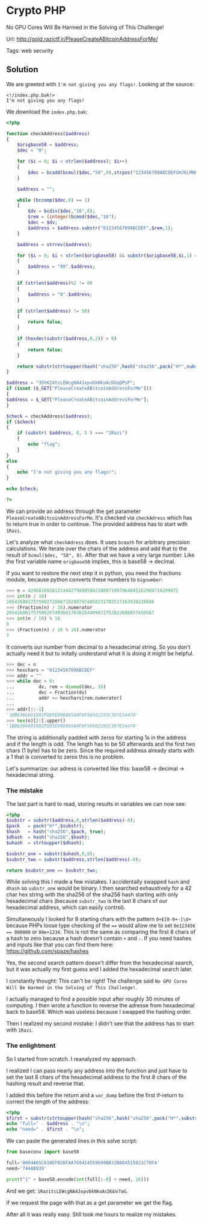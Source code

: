 # Crypto PHP

No GPU Cores Will Be Harmed in the Solving of This Challenge!

Url: http://gold.razictf.ir/PleaseCreateABitcoinAddressForMe/

Tags: web security

## Solution

We are greeted with `I'm not giving you any flags!`. Looking at the source:

```
<!/index.php.bak!>
I'm not giving you any flags!
```

We download the `index.php.bak`:

```php
<?php

function checkAddress($address)
{
    $origbase58 = $address;
    $dec = "0";

    for ($i = 0; $i < strlen($address); $i++)
    {
        $dec = bcadd(bcmul($dec,"58",0),strpos("123456789ABCDEFGHJKLMNPQRSTUVWXYZabcdefghijkmnopqrstuvwxyz",substr($address,$i,1)),0);
    }

    $address = "";

    while (bccomp($dec,0) == 1)
    {
        $dv = bcdiv($dec,"16",0);
        $rem = (integer)bcmod($dec,"16");
        $dec = $dv;
        $address = $address.substr("0123456789ABCDEF",$rem,1);
    }

    $address = strrev($address);

    for ($i = 0; $i < strlen($origbase58) && substr($origbase58,$i,1) == "1"; $i++)
    {
        $address = "00".$address;
    }

    if (strlen($address)%2 != 0)
    {
        $address = "0".$address;
    }

    if (strlen($address) != 50)
    {
        return false;
    }

    if (hexdec(substr($address,0,2)) > 0)
    {
        return false;
    }

    return substr(strtoupper(hash("sha256",hash("sha256",pack("H*",substr($address,0,strlen($address)-8)),true))),0,8) == substr($address,strlen($address)-8);
}

$address = "35hK24tcLEWcgNA4JxpvbkNkoAcDGqQPsP";
if (isset ($_GET["PleaseCreateABitcoinAddressForMe"]))
{
$address = $_GET["PleaseCreateABitcoinAddressForMe"];
}

$check = checkAddress($address);
if ($check)
{
	if (substr( $address, 0, 5 ) === "1Razi")
	{
		echo "flag";
	}
}
else
{
	echo "I'm not giving you any flags!";
}

echo $check;

?>
```

We can provide an address through the get parameter `PleaseCreateABitcoinAddressForMe`. It's checked via `checkAdress` which has to return true in order to continue. The provided address has to start with `1Razi`.

Let's analyze what `checkAdress` does. It uses `bcmath` for arbitrary precision calculations. We iterate over the chars of the address and add that to the result of `bcmul($dec, "58", 0)`. After that we have a very large number. Like the first variable name `origbase58` implies, this is base58 -> decimal.

If you want to restore the next step it in python, you need the fractions module, because python converts these numbers to `bignumber`:

```python
>>> n = 42468160281214442798985882180071997964045162989719209072
>>> int(n / 16)
2654260017575902720967102997974858231782517263919218688
>>> (Fraction(n) / 16).numerator
2654260017575902674936617636254499872752822686857450567
>>> int(n / 16) % 16
0
>>> (Fraction(n) / 16 % 16).numerator
7
```

It converts our number from decimal to a hexadecimal string. So you don't actually need it but to initally understand what it is doing it might be helpful.

```python
>>> dec = n
>>> hexchars = "0123456789ABCDEF"
>>> addr = ""
>>> while dec > 0:
...         dv, rem = divmod(dec, 16)
...         dec = Fraction(dv)
...         addr += hexchars[rem.numerator]
...
>>> addr[::-1]
'1BB63666D1882FDD5ED9DA658AFAF56502193C397E54470'
>>> hex(n)[2:].upper()
'1BB63666D1882FDD5ED9DA658AFAF56502193C397E54470'
```

The string is additionally padded with zeros for starting 1s in the address and if the length is odd. The length has to be 50 afterwards and the first two chars (1 byte) has to be zero. Since the required address already starts with a 1 that is converted to zeros this is no problem.

Let's summarize: our adress is converted like this: base58 -> decimal -> hexadecimal string.

### The mistake

The last part is hard to read, storing results in variables we can now see:

```php
<?php
$substr = substr($address,0,strlen($address)-8);
$pack   = pack("H*",$substr);
$hash   = hash("sha256",$pack, true);
$dhash  = hash("sha256",$hash);
$uhash  = strtoupper($dhash);

$substr_one = substr($uhash,0,8);
$substr_two = substr($address,strlen($address)-8);

return $substr_one == $substr_two;
```

While solving this I made a few mistakes. I accidentally swapped `hash` and `dhash` so `substr_one` would be binary. I then searched exhaustively for a 42 char hex string with the sha256 of the sha256 hash starting with only hexadecimal chars (because `substr_two` is the last 8 chars of our hexadecimal address, which can easily control).

Simultaneously I looked for 8 starting chars with the pattern `0+E[0-9+-]\d+` because PHPs loose type checking of the `==` would allow me to set `0e123456 == 000000` or `00e+1234`. This is not the same as comparing the first 8 chars of a hash to zero because a hash doesn't contain `+` and `-`. If you need hashes and inputs like that you can find them here: https://github.com/spaze/hashes

Yes, the second search pattern doesn't differ from the hexadecimal search, but it was actually my first guess and I added the hexadecimal search later.

I constantly thought: This can't be right! The challenge said `No GPU Cores Will Be Harmed in the Solving of This Challenge!`.

I actually managed to find a possible input after roughly 30 minutes of computing. I then wrote a function to reverse the adresse from hexadecimal back to base58. Which was useless because I swapped the hashing order.

Then I realized my second mistake: I didn't see that the address has to start with `1Razi`.

### The enlightment

So I started from scratch. I reanalyzed my approach.

I realized I can pass nearly any address into the function and just have to set the last 8 chars of the hexadecimal address to the first 8 chars of the hashing result and reverse that.

I added this before the return and a `var_dump` before the first if-return to correct the length of the address:

```php
<?php
$first = substr(strtoupper(hash("sha256",hash("sha256",pack("H*",substr($address,0,strlen($address)-8)),true))),0,8);
echo "full=" . $address . "\n";
echo "need=" . $first . "\n";
```

We can paste the generated lines in this solve script:

```python
from baseconv import base58

full='0004A65C610EF028FAA769414559699B832B804515821C70FA'
need='744AB939'

print("1" + base58.encode(int(full[:-8] + need, 16)))
```

And we get: `1RazitcLEWcgNA4JxpvbkNkoAcDGUv7aG`.

If we request the page with that as a get parameter we get the flag.

After all it was really easy. Still took me hours to realize my mistakes.
